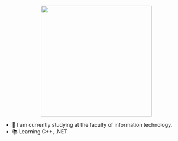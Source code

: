 
<p align="center">
<img src="https://raw.githubusercontent.com/saadeghi/saadeghi/master/dino.gif" href="" height="300">

- 🔭 I am currently studying at the faculty of information technology.
- 📚 Learning C++, .NET 
